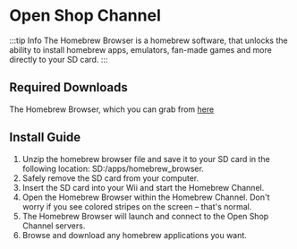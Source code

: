 # Open Shop Channel
:::tip Info
The Homebrew Browser is a homebrew software, that unlocks the ability to install homebrew apps, emulators, fan-made games and more directly to your SD card.
:::
## Required Downloads

The Homebrew Browser, which you can grab from [here](https://wii.guide/assets/files/homebrew_browser_v0.3.9e.zip)

## Install Guide
1. Unzip the homebrew browser file and save it to your SD card in the following location: SD:/apps/homebrew_browser.
2. Safely remove the SD card from your computer.
3. Insert the SD card into your Wii and start the Homebrew Channel.
4. Open the Homebrew Browser within the Homebrew Channel. Don't worry if you see colored stripes on the screen – that's normal.
5. The Homebrew Browser will launch and connect to the Open Shop Channel servers.
6. Browse and download any homebrew applications you want.
